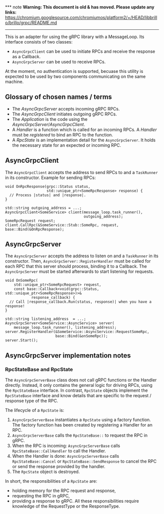 *** note
**Warning: This document is old & has moved.  Please update any links:**<br>
https://chromium.googlesource.com/chromiumos/platform2/+/HEAD/libbrillo/brillo/grpc/README.md
***

This is an adapter for using the gRPC library with a MessageLoop.
Its interface consists of two classes:
* `AsyncGrpcClient` can be used to initiate RPCs and receive the response as a
  Callback.
* `AsyncGrpcServer` can be used to receive RPCs.

At the moment, no authentication is supported, becuase this utility is expected
to be used by two components communicating on the same machine.

## Glossary of chosen names / terms
* The *AsyncGrpcServer* accepts incoming gRPC RPCs.
* The *AsyncGrpcClient* initiates outgoing gRPC RPCs.
* The *Application* is the code using the *AsyncGrpcServer*/*AsyncGrpcClient*.
* A *Handler* is a function which is called for an incoming RPCs. A *Handler*
  must be *registered* to bind an RPC to the function.
* A *RpcState* is an implementation detail for the `AsyncGrpcServer`. It
  holds the necessary state for an expected or incoming RPC.

## AsyncGrpcClient
The `AsyncGrpcClient` accepts the address to send RPCs to and a `TaskRunner` in
its constructor.
Example for sending RPCs:

```
void OnRpcResponse(grpc::Status status,
                   std::unique_ptr<SomeRpcResponse> response) {
  // Process |status| and |response|.
}

std::string outgoing_address = ...;
AsyncGrpcClient<SomeService> client(message_loop.task_runner(),
                                    outgoing_address);
SomeRpcRequest request;
client.CallRpc(&SomeService::Stub::SomeRpc, request, base::Bind(&OnRpcResponse);
```

## AsyncGrpcServer
The `AsyncGrpcServer` accepts the address to listen on and a `TaskRunner` in its
constructor.
Then, `AsyncGrpcServer::RegisterHandler` must be called for each RPC that this
server should process, binding it to a Callback.
The `AsyncGrpcServer` must be started afterwards to start listening for
requests.

```
void OnSomeRpc(
    std::unique_ptr<SomeRpcRequest> request,
    const base::Callback<void(grpc::Status, std::unique_ptr<SomeRpcResponse>)>&
            response_callback) {
  // Call |response_callback.Run(status, response)| when you have a response!
}

std::string listening_address  = ...;
AsyncGrpcServer<SomeService::AsyncService> server(
    message_loop.task_runner(), listening_address);
server.RegisterHandler(&SomeService::AsyncService::RequestSomeRpc,
                       base::Bind(&onSomeRpc));
server.Start();
```

## AsyncGrpcServer implementation notes
### RpcStateBase and RpcState
The `AsyncGrpcServerBase` class does not call gRPC functions or the Handler
directly. Instead, it only contains the general logic for driving RPCs, using
the `RpcStateBase` interface. In contrast, `RpcState` objects implement the
`RpcStateBase` interface and know details that are specific to the request /
response type of the RPC.

The lifecycle of a `RpcState` is:
1. `AsyncGrpcServerBase` instantiates a `RpcState` using a factory function.
   The factory function has been created by registering a Handler for an RPC.
2. `AsyncGrpcServerBase` calls the `RpcStateBase::` to request the RPC in
   gRPC.
3. When the RPC is incoming:
   `AsyncGrpcServerBase` calls `RpcStateBase::CallHandler` to call the Handler.
4. When the Handler is done:
   `AsyncGrpcServerBase` calls `RpcStateBase::Cancel` or
   `RpcStateBase::SendResponse` to cancel the RPC or send the response provided
   by the handler.
5. The `RpcState` object is destroyed.

In short, the responsibilities of a `RpcState` are:
* holding memory for the RPC request and response,
* requesting the RPC in gRPC,
* providing a response to gRPC.
All these responsibilities require knowledge of the RequestType or the
ResponseType.
